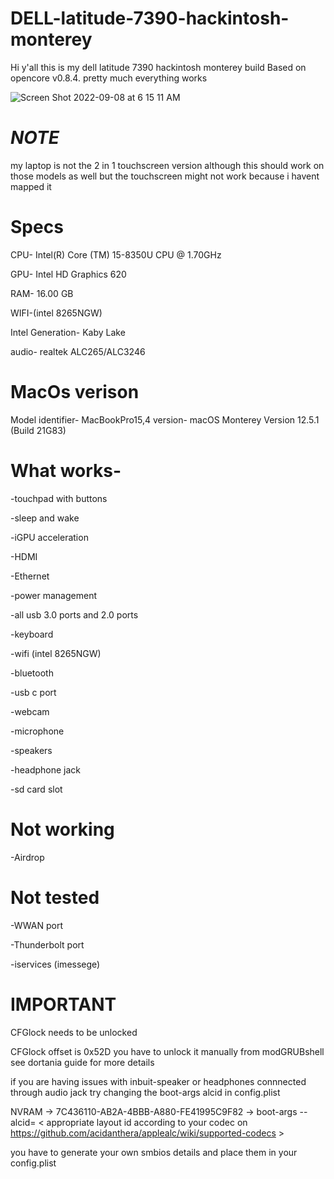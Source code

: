 # DELL-latitude-7390-hackintosh-monterey

Hi y'all this is my dell latitude 7390 hackintosh monterey build
Based on opencore v0.8.4.
pretty much everything works


![Screen Shot 2022-09-08 at 6 15 11 AM](https://user-images.githubusercontent.com/59527864/189131450-9d4b1685-e603-4cbd-970a-06e159bc1c34.png)

# *NOTE*

my laptop is not the  2 in 1 touchscreen version 
although this should work on those models as well 
but the touchscreen might not work because i havent mapped it


# Specs

CPU- Intel(R) Core (TM) 15-8350U CPU @ 1.70GHz

GPU- Intel HD Graphics 620

RAM- 16.00 GB

WIFI-(intel 8265NGW)

Intel Generation- Kaby Lake

audio- realtek ALC265/ALC3246
# MacOs verison

Model identifier- MacBookPro15,4
version- macOS Monterey Version 12.5.1 (Build 21G83)

# What works-

-touchpad with buttons

-sleep and wake

-iGPU acceleration

-HDMI 

-Ethernet

-power management

-all usb 3.0 ports and 2.0 ports

-keyboard

-wifi (intel 8265NGW)

-bluetooth

-usb c port

-webcam

-microphone

-speakers

-headphone jack

-sd card slot

# Not working

-Airdrop

# Not tested

-WWAN port

-Thunderbolt port

-iservices (imessege)

# IMPORTANT

CFGlock needs to be unlocked 
 
CFGlock offset is 0x52D
you have to unlock it manually from modGRUBshell see dortania guide for more details

if you are having issues with inbuit-speaker or headphones connnected through audio jack try changing the boot-args alcid in config.plist 

NVRAM -> 7C436110-AB2A-4BBB-A880-FE41995C9F82 -> boot-args -- alcid= < appropriate layout id according to your codec on https://github.com/acidanthera/applealc/wiki/supported-codecs >

you have to generate your own smbios details and place them in your config.plist
